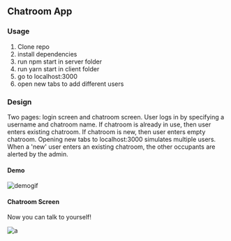 ## Chatroom App

### Usage

1. Clone repo
2. install dependencies 
3. run npm start in server folder
4. run yarn start in client folder
5. go to localhost:3000
6. open new tabs to add different users

### Design

Two pages: login screen and chatroom screen. User logs in by specifying a username and chatroom name. If chatroom is already in use, then user enters existing chatroom. If chatroom is new, then user enters empty chatroom. Opening new tabs to localhost:3000 simulates multiple users. When a 'new' user enters an existing chatroom, the other occupants are alerted by the admin.

#### Demo

![demogif](https://media.giphy.com/media/j3tI4rXfhoUDChNcoS/giphy.gif)

#### Chatroom Screen


Now you can talk to yourself!


![a](https://media.giphy.com/media/otM1VWfLLa4uI/giphy.gif)
